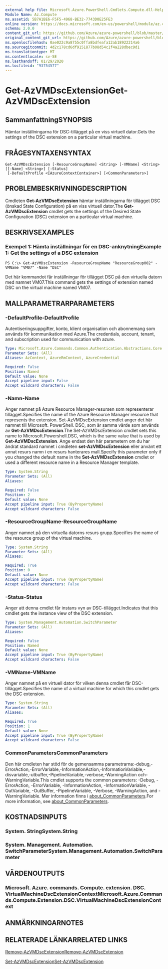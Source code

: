 ```yaml
---
external help file: Microsoft.Azure.PowerShell.Cmdlets.Compute.dll-Help.xml
Module Name: Az.Compute
ms.assetid: 5B7A1BE6-F5F5-4968-BE32-7743D0E25FE3
online version: https://docs.microsoft.com/en-us/powershell/module/az.compute/get-azvmdscextension
schema: 2.0.0
content_git_url: https://github.com/Azure/azure-powershell/blob/master/src/Compute/Compute/help/Get-AzVMDscExtension.md
original_content_git_url: https://github.com/Azure/azure-powershell/blob/master/src/Compute/Compute/help/Get-AzVMDscExtension.md
ms.openlocfilehash: 0ae022c9a8755c0ffa8bdfeafa12ab18922214a6
ms.sourcegitcommit: 4d2c178cd6df9151877b08d54c1f4a228dbec9d1
ms.translationtype: MT
ms.contentlocale: sv-SE
ms.lasthandoff: 01/29/2020
ms.locfileid: "93754577"
---
```

# <span data-ttu-id="4cea2-101">Get-AzVMDscExtension</span><span class="sxs-lookup"><span data-stu-id="4cea2-101">Get-AzVMDscExtension</span></span>

## <span data-ttu-id="4cea2-102">Sammanfattning</span><span class="sxs-lookup"><span data-stu-id="4cea2-102">SYNOPSIS</span></span>
<span data-ttu-id="4cea2-103">Hämtar inställningarna för DSC-tillägget på en viss virtuell dator.</span><span class="sxs-lookup"><span data-stu-id="4cea2-103">Gets the settings of the DSC extension on a particular virtual machine.</span></span>

## <span data-ttu-id="4cea2-104">FRÅGESYNTAXEN</span><span class="sxs-lookup"><span data-stu-id="4cea2-104">SYNTAX</span></span>

```
Get-AzVMDscExtension [-ResourceGroupName] <String> [-VMName] <String> [[-Name] <String>] [-Status]
 [-DefaultProfile <IAzureContextContainer>] [<CommonParameters>]
```

## <span data-ttu-id="4cea2-105">PROBLEMBESKRIVNING</span><span class="sxs-lookup"><span data-stu-id="4cea2-105">DESCRIPTION</span></span>
<span data-ttu-id="4cea2-106">Cmdleten **Get-AzVMDscExtension** hämtar inställningarna för tillägget DSC (önskad State Configuration) på en viss virtuell dator.</span><span class="sxs-lookup"><span data-stu-id="4cea2-106">The **Get-AzVMDscExtension** cmdlet gets the settings of the Desired State Configuration (DSC) extension on a particular virtual machine.</span></span>

## <span data-ttu-id="4cea2-107">BESKRIVS</span><span class="sxs-lookup"><span data-stu-id="4cea2-107">EXAMPLES</span></span>

### <span data-ttu-id="4cea2-108">Exempel 1: Hämta inställningar för en DSC-anknytning</span><span class="sxs-lookup"><span data-stu-id="4cea2-108">Example 1: Get the settings of a DSC extension</span></span>
```
PS C:\> Get-AzVMDscExtension -ResourceGroupName "ResourceGroup002" -VMName "VM07" -Name "DSC"
```

<span data-ttu-id="4cea2-109">Det här kommandot får inställningar för tillägget DSC på den virtuella datorn med namnet VM07.</span><span class="sxs-lookup"><span data-stu-id="4cea2-109">This command gets the settings of extension named DSC on the virtual machine named VM07.</span></span>

## <span data-ttu-id="4cea2-110">MALLPARAMETRAR</span><span class="sxs-lookup"><span data-stu-id="4cea2-110">PARAMETERS</span></span>

### <span data-ttu-id="4cea2-111">-DefaultProfile</span><span class="sxs-lookup"><span data-stu-id="4cea2-111">-DefaultProfile</span></span>
<span data-ttu-id="4cea2-112">Autentiseringsuppgifter, konto, klient organisation och abonnemang som används för kommunikation med Azure.</span><span class="sxs-lookup"><span data-stu-id="4cea2-112">The credentials, account, tenant, and subscription used for communication with azure.</span></span>

```yaml
Type: Microsoft.Azure.Commands.Common.Authentication.Abstractions.Core.IAzureContextContainer
Parameter Sets: (All)
Aliases: AzContext, AzureRmContext, AzureCredential

Required: False
Position: Named
Default value: None
Accept pipeline input: False
Accept wildcard characters: False
```

### <span data-ttu-id="4cea2-113">-Namn</span><span class="sxs-lookup"><span data-stu-id="4cea2-113">-Name</span></span>
<span data-ttu-id="4cea2-114">Anger namnet på Azure Resource Manager-resursen som representerar tillägget.</span><span class="sxs-lookup"><span data-stu-id="4cea2-114">Specifies the name of the Azure Resource Manager resource that represents the extension.</span></span>
<span data-ttu-id="4cea2-115">Set-AzVMDscExtension cmdlet anger det här namnet till Microsoft. PowerShell. DSC, som är samma värde som används av **Get-AzVMDscExtension**.</span><span class="sxs-lookup"><span data-stu-id="4cea2-115">The Set-AzVMDscExtension cmdlet sets this name to Microsoft.Powershell.DSC, which is the same value that is used by **Get-AzVMDscExtension**.</span></span>
<span data-ttu-id="4cea2-116">Ange endast den här parametern om du har ändrat standard namnet i cmdleten **set-AzVMDscExtension** eller använt ett annat resurs namn i en resurs hanterares mall.</span><span class="sxs-lookup"><span data-stu-id="4cea2-116">Specify this parameter only if you changed the default name in the **Set-AzVMDscExtension** cmdlet or used a different resource name in a Resource Manager template.</span></span>

```yaml
Type: System.String
Parameter Sets: (All)
Aliases:

Required: False
Position: 2
Default value: None
Accept pipeline input: True (ByPropertyName)
Accept wildcard characters: False
```

### <span data-ttu-id="4cea2-117">-ResourceGroupName</span><span class="sxs-lookup"><span data-stu-id="4cea2-117">-ResourceGroupName</span></span>
<span data-ttu-id="4cea2-118">Anger namnet på den virtuella datorns resurs grupp.</span><span class="sxs-lookup"><span data-stu-id="4cea2-118">Specifies the name of the resource group of the virtual machine.</span></span>

```yaml
Type: System.String
Parameter Sets: (All)
Aliases:

Required: True
Position: 0
Default value: None
Accept pipeline input: True (ByPropertyName)
Accept wildcard characters: False
```

### <span data-ttu-id="4cea2-119">-Status</span><span class="sxs-lookup"><span data-stu-id="4cea2-119">-Status</span></span>
<span data-ttu-id="4cea2-120">Anger att denna cmdlet får instans vyn av DSC-tillägget.</span><span class="sxs-lookup"><span data-stu-id="4cea2-120">Indicates that this cmdlet gets the instance view of the DSC extension.</span></span>

```yaml
Type: System.Management.Automation.SwitchParameter
Parameter Sets: (All)
Aliases:

Required: False
Position: Named
Default value: None
Accept pipeline input: True (ByPropertyName)
Accept wildcard characters: False
```

### <span data-ttu-id="4cea2-121">-VMName</span><span class="sxs-lookup"><span data-stu-id="4cea2-121">-VMName</span></span>
<span data-ttu-id="4cea2-122">Anger namnet på en virtuell dator för vilken denna cmdlet får DSC-tillägget.</span><span class="sxs-lookup"><span data-stu-id="4cea2-122">Specifies the name of a virtual machine for which this cmdlet gets the DSC extension.</span></span>

```yaml
Type: System.String
Parameter Sets: (All)
Aliases:

Required: True
Position: 1
Default value: None
Accept pipeline input: True (ByPropertyName)
Accept wildcard characters: False
```

### <span data-ttu-id="4cea2-123">CommonParameters</span><span class="sxs-lookup"><span data-stu-id="4cea2-123">CommonParameters</span></span>
<span data-ttu-id="4cea2-124">Den här cmdleten har stöd för de gemensamma parametrarna:-debug,-ErrorAction,-ErrorVariable,-InformationAction,-InformationVariable,-disvariable,-utbuffer,-PipelineVariable,-verbose,-WarningAction och-WarningVariable.</span><span class="sxs-lookup"><span data-stu-id="4cea2-124">This cmdlet supports the common parameters: -Debug, -ErrorAction, -ErrorVariable, -InformationAction, -InformationVariable, -OutVariable, -OutBuffer, -PipelineVariable, -Verbose, -WarningAction, and -WarningVariable.</span></span> <span data-ttu-id="4cea2-125">Mer information finns i [about_CommonParameters](https://go.microsoft.com/fwlink/?LinkID=113216).</span><span class="sxs-lookup"><span data-stu-id="4cea2-125">For more information, see [about_CommonParameters](https://go.microsoft.com/fwlink/?LinkID=113216).</span></span>

## <span data-ttu-id="4cea2-126">KOSTNADS</span><span class="sxs-lookup"><span data-stu-id="4cea2-126">INPUTS</span></span>

### <span data-ttu-id="4cea2-127">System. String</span><span class="sxs-lookup"><span data-stu-id="4cea2-127">System.String</span></span>

### <span data-ttu-id="4cea2-128">System. Management. Automation. SwitchParameter</span><span class="sxs-lookup"><span data-stu-id="4cea2-128">System.Management.Automation.SwitchParameter</span></span>

## <span data-ttu-id="4cea2-129">VÄRDEN</span><span class="sxs-lookup"><span data-stu-id="4cea2-129">OUTPUTS</span></span>

### <span data-ttu-id="4cea2-130">Microsoft. Azure. commands. Compute. extension. DSC. VirtualMachineDscExtensionContext</span><span class="sxs-lookup"><span data-stu-id="4cea2-130">Microsoft.Azure.Commands.Compute.Extension.DSC.VirtualMachineDscExtensionContext</span></span>

## <span data-ttu-id="4cea2-131">ANMÄRKNINGAR</span><span class="sxs-lookup"><span data-stu-id="4cea2-131">NOTES</span></span>

## <span data-ttu-id="4cea2-132">RELATERADE LÄNKAR</span><span class="sxs-lookup"><span data-stu-id="4cea2-132">RELATED LINKS</span></span>

[<span data-ttu-id="4cea2-133">Remove-AzVMDscExtension</span><span class="sxs-lookup"><span data-stu-id="4cea2-133">Remove-AzVMDscExtension</span></span>](./Remove-AzVMDscExtension.md)

[<span data-ttu-id="4cea2-134">Set-AzVMDscExtension</span><span class="sxs-lookup"><span data-stu-id="4cea2-134">Set-AzVMDscExtension</span></span>](./Set-AzVMDscExtension.md)


